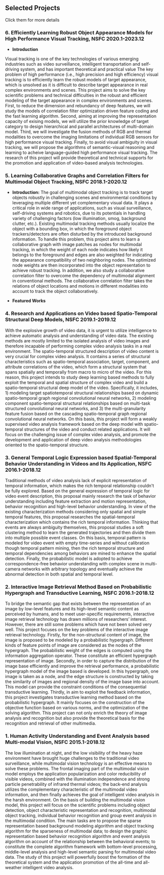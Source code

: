 ## Selected Projects

Click them for more details

### 6. Efficiently Learning Robust Object Appearance Models for High Performance Visual Tracking, NSFC 2020.1-2023.12

- **Introduction** 

Visual tracking is one of the key technologies of various emerging industries such as video surveillance, intelligent transportation and self-driving system, and has important theoretical and practical value The key problem of high performance (i.e., high precision and high efficiency) visual tracking is to efficiently learn the robust models of target appearance, which is unsolved as it is difficult to describe target appearance in real complex environments and scenes. This project aims to solve the key scientific problems and technical difficulties in the robust and efficient modeling of the target appearance in complex environments and scenes. First, to reduce the dimension and rebundancy of deep features, we will study the models of correlation filter optimization driven feature coding and the fast learning algorithm. Second, aiming at improving the representation capacity of exising models, we will utilize the prior knowledge of target category to design hierarchical and parallel architectures of multi-domain model. Third, we will investigate the fusion methods of RGB and thermal modalities to overcome the imaging limitations of individual RGB sensors for high performance visual tracking. Finally, to avoid visual ambiguity in visual tracking, we will propose the algorithms of semantic-visual reasoning and learning to acheive language-guided high performance visual tracking. The research of this project will provide theoretical and technical supports for the promotion and application of video-based analysis technologies.

### 5. Learning Collaborative Graphs and Correlation Filters for Multimodal Object Tracking, NSFC 2018.1-2020.12

- **Introduction:** The goal of multimodal object tracking is to track target objects robustly in challenging scenes and environmental conditions by leveraging multiple different yet complementary visual data. It plays a critical role in wide range of applications, such as visual surveillance, self-driving systems and robotics, due to its potentials in handling variety of challenging factors (low illumination, smog, background clutter, etc.). Existing multimodal tracking methods usually localize the object with a bounding box, in which the foreground object trackers/detectors are often disturbed by the introduced background information. To handle this problem, this project aims to learn a collaborative graph with image patches as nodes for multimodal tracking, in which the weight of each node indicates how likely it belongs to the foreground and edges are also weighted for indicating the appearance compatibility of two neighboring nodes. The optimized node weights are then incorporated into the object representation to achieve robust tracking. In addition, we also study a collaborative correlation filter to overcome the dependency of multimodal alignment in conventional methods. The collaborative correlation filter takes the relations of object locations and motions in different modalities into account to track the object collaboratively.

- **Featured Works**

### 4. Research and Applications on Video based Spatio-Temporal Structural Deep Models, NSFC 2019.1-2019.12

With the explosive growth of video data, it is urgent to utilize intelligence to achieve automatic analysis and understanding of video data. The existing methods are mostly limited to the isolated analysis of video images and therefore incapable of performing complex video analysis tasks in a real environment. The spatio-temporal structured description of video content is very crucial for complex video analysis. It contains a series of structural characteristics such as spatio-temporal association, target, component, and attribute correlations of the video, which form a structural system that spans spatially and temporally from macro to micro of the video. For this reason, this project intends to study deep learning based methods to fully exploit the temporal and spatial structure of complex video and build a spatio-temporal structural deep model of the video. Specifically, it includes, 1) modeling target spatiotemporal structural relationships based on dynamic spatio-temporal graph regional convolutional neural networks, 2) modeling component spatio-temporal structural relationships based on multi-task structured convolutional neural networks, and 3) the multi-granularity feature fusion based on the cascading spatio-temporal graph regional convolutional neural networks. On this basis, this project will form a weakly supervised video analysis framework based on the deep model with spatio-temporal structures of the video and conduct related applications. It will focus on the challenging issue of complex video analysis, and promote the development and application of deep video analysis methodologies oriented to the spatio-temporal structure.


### 3. General Temporal Logic Expression based Spatial-Temporal Behavior Understanding in Videos and Its Application, NSFC 2016.1-2018.12

Traditional methods of video analysis lack of explicit representation of temporal information, which makes the rich temporal relationship couldn't be fully explored. Based on the general expression of temporal logic for video event description, this proposal mainly research the task of behavior understanding including feature extraction and motion representation, behavior recognition and high-level behavior understanding. In view of the existing characterization methods considering only spatial and simple temporal features, this proposal researches the spatial-temporal characterization which contains the rich temporal information. Thinking that events are always ambiguity themselves, this proposal studies a soft clustering method to learn the generated trajectories and then divide them into multiple possible event classes. On this basis, temporal pattern is modeled for video event with empty time-series and without calibration though temporal pattern mining, then the rich temporal structure and temporal dependencies among behaviors are mined to enhance the spatial detection. Finally, the probabilistic model is adopted to achieve correspondence-free behavior understanding with complex scene in multi-camera networks with arbitrary topology and eventually achieve the abnormal detection in both spatial and temporal level.


### 2. Interactive Image Retrieval Method Based on Probabilistic Hypergraph and Transductive Learning, NSFC 2016.1-2018.12
To bridge the semantic gap that exists between the representation of an image by low-level features and its high-level semantic content as perceived by humans, and to meet user-specific requirements, interactive image retrieval technology has drawn millions of researchers’ interest. However, there are still some problems which have not been solved very well. This project focuses on the key problems of the interactive image retrieval technology. Firstly, for the non-structural content of image, the image is proposed to be modeled by a probabilistic hypergraph. Different kinds of feature points of image are considered as the nodes of the hypergraph. The probabilistic weight of the edges is computed using the information aggregation operator. These constitute an efficient hypergraph representation of image. Secondly, in order to capture the distribution of the image base efficiently and improve the retrieval performance, a probabilistic hypergraph model of the image based is developed. In this hypergraph, one image is taken as a node, and the edge structure is constructed by taking the similarity of images and regional density of the image base into account. This model can provide the constraint conditions of the consequential transductive learning. Thirdly, in aim to exploit the feedback information, this project investigates transductive learning method based on the probabilistic hypergraph. It mainly focuses on the construction of the objective function based on various norms, and the optimization of the solving algorithm. This project can not only enrich the theory of image analysis and recognition but also provide the theoretical basis for the recognition and retrieval of other multimedia.



### 1. Human Activity Understanding and Event Analysis based Multi-modal Vision, NSFC 2015.1-2018.12

The low illumination at night, and the low visibility of the heavy haze environment have brought huge challenges to the traditional video surveillance, while multimodal vision technology is an effective means to solve these problems. The frontal imaging part of the multimodal vision model employs the application popularization and color reducibility of visible videos, combined with the illumination independence and strong particle penetrability of infrared thermal videos; the back-end analysis utilizes the complementary characteristic of the multimodal video information, and then finally achieves the goal of intelligent video analysis in the harsh environment. On the basis of building the multimodal vision model, this project will focus on the scientific problems including object detection, object characteristic representation and recognition, multimodal object tracking, individual behavior recognition and group event analysis in the multimodal condition. The main tasks are to propose the sparse representation based background modeling algorithm and object tracking algorithm for the sparseness of multimodal data; to design the graphic representation based behavior recognition algorithm and event analysis algorithm on account of the relationship between the behavioral events; to constitute the complete algorithm framework with bottom-level processing, middle-level analysis and high-level semantic parsing for multimodal video data. The study of this project will powerfully boost the formation of the theoretical system and the application promotion of the all-time and all-weather intelligent video analysis.
